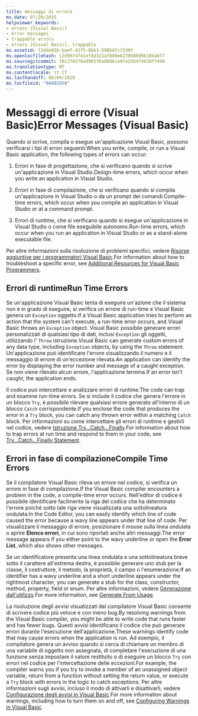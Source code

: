 ```yaml
---
title: messaggi di errore
ms.date: 07/20/2015
helpviewer_keywords:
- errors [Visual Basic]
- error messages
- trappable errors
- errors [Visual Basic], trappable
ms.assetid: f2dda05b-baef-41f5-8bb1-598bd7cf239f
ms.openlocfilehash: c2d9974f41efdd321af800e6270586d9b18ba6f7
ms.sourcegitcommit: f8c270376ed905f6a8896ce0fe25b4f4b38ff498
ms.translationtype: MT
ms.contentlocale: it-IT
ms.lasthandoff: 06/04/2020
ms.locfileid: "84402850"
---
```

# <a name="error-messages-visual-basic"></a><span data-ttu-id="bd1db-102">Messaggi di errore (Visual Basic)</span><span class="sxs-lookup"><span data-stu-id="bd1db-102">Error Messages (Visual Basic)</span></span>
<span data-ttu-id="bd1db-103">Quando si scrive, compila o esegue un'applicazione Visual Basic, possono verificarsi i tipi di errori seguenti:</span><span class="sxs-lookup"><span data-stu-id="bd1db-103">When you write, compile, or run a Visual Basic application, the following types of errors can occur:</span></span>  
  
1. <span data-ttu-id="bd1db-104">Errori in fase di progettazione, che si verificano quando si scrive un'applicazione in Visual Studio.</span><span class="sxs-lookup"><span data-stu-id="bd1db-104">Design-time errors, which occur when you write an application in Visual Studio.</span></span>  
  
2. <span data-ttu-id="bd1db-105">Errori in fase di compilazione, che si verificano quando si compila un'applicazione in Visual Studio o da un prompt dei comandi.</span><span class="sxs-lookup"><span data-stu-id="bd1db-105">Compile-time errors, which occur when you compile an application in Visual Studio or at a command prompt.</span></span>  
  
3. <span data-ttu-id="bd1db-106">Errori di runtime, che si verificano quando si esegue un'applicazione in Visual Studio o come file eseguibile autonomo.</span><span class="sxs-lookup"><span data-stu-id="bd1db-106">Run-time errors, which occur when you run an application in Visual Studio or as a stand-alone executable file.</span></span>  
  
 <span data-ttu-id="bd1db-107">Per altre informazioni sulla risoluzione di problemi specifici, vedere [Risorse aggiuntive per i programmatori Visual Basic](../../getting-started/additional-resources.md).</span><span class="sxs-lookup"><span data-stu-id="bd1db-107">For information about how to troubleshoot a specific error, see [Additional Resources for Visual Basic Programmers](../../getting-started/additional-resources.md).</span></span>  
  
## <a name="run-time-errors"></a><span data-ttu-id="bd1db-108">Errori di runtime</span><span class="sxs-lookup"><span data-stu-id="bd1db-108">Run Time Errors</span></span>  
 <span data-ttu-id="bd1db-109">Se un'applicazione Visual Basic tenta di eseguire un'azione che il sistema non è in grado di eseguire, si verifica un errore di run-time e Visual Basic genera un `Exception` oggetto.</span><span class="sxs-lookup"><span data-stu-id="bd1db-109">If a Visual Basic application tries to perform an action that the system can't execute, a run-time error occurs, and Visual Basic throws an `Exception` object.</span></span> <span data-ttu-id="bd1db-110">Visual Basic possibile generare errori personalizzati di qualsiasi tipo di dati, inclusi `Exception` gli oggetti, utilizzando l' `Throw` istruzione.</span><span class="sxs-lookup"><span data-stu-id="bd1db-110">Visual Basic can generate custom errors of any data type, including `Exception` objects, by using the `Throw` statement.</span></span> <span data-ttu-id="bd1db-111">Un'applicazione può identificare l'errore visualizzando il numero e il messaggio di errore di un'eccezione rilevata.</span><span class="sxs-lookup"><span data-stu-id="bd1db-111">An application can identify the error by displaying the error number and message of a caught exception.</span></span> <span data-ttu-id="bd1db-112">Se non viene rilevato alcun errore, l'applicazione termina.</span><span class="sxs-lookup"><span data-stu-id="bd1db-112">If an error isn't caught, the application ends.</span></span>  
  
 <span data-ttu-id="bd1db-113">Il codice può intercettare e analizzare errori di runtime.</span><span class="sxs-lookup"><span data-stu-id="bd1db-113">The code can trap and examine run-time errors.</span></span> <span data-ttu-id="bd1db-114">Se si include il codice che genera l'errore in un blocco `Try`, è possibile rilevare qualsiasi errore generato all'interno di un blocco `Catch` corrispondente.</span><span class="sxs-lookup"><span data-stu-id="bd1db-114">If you enclose the code that produces the error in a `Try` block, you can catch any thrown error within a matching `Catch` block.</span></span> <span data-ttu-id="bd1db-115">Per informazioni su come intercettare gli errori di runtime e gestirli nel codice, vedere [Istruzione Try...Catch...Finally](../statements/try-catch-finally-statement.md).</span><span class="sxs-lookup"><span data-stu-id="bd1db-115">For information about how to trap errors at run time and respond to them in your code, see [Try...Catch...Finally Statement](../statements/try-catch-finally-statement.md).</span></span>  
  
## <a name="compile-time-errors"></a><span data-ttu-id="bd1db-116">Errori in fase di compilazione</span><span class="sxs-lookup"><span data-stu-id="bd1db-116">Compile Time Errors</span></span>  
 <span data-ttu-id="bd1db-117">Se il compilatore Visual Basic rileva un errore nel codice, si verifica un errore in fase di compilazione.</span><span class="sxs-lookup"><span data-stu-id="bd1db-117">If the Visual Basic compiler encounters a problem in the code, a compile-time error occurs.</span></span> <span data-ttu-id="bd1db-118">Nell'editor di codice è possibile identificare facilmente la riga del codice che ha determinato l'errore poiché sotto tale riga viene visualizzata una sottolineatura ondulata.</span><span class="sxs-lookup"><span data-stu-id="bd1db-118">In the Code Editor, you can easily identify which line of code caused the error because a wavy line appears under that line of code.</span></span> <span data-ttu-id="bd1db-119">Per visualizzare il messaggio di errore, posizionare il mouse sulla linea ondulata o aprire **Elenco errori**, in cui sono riportati anche altri messaggi.</span><span class="sxs-lookup"><span data-stu-id="bd1db-119">The error message appears if you either point to the wavy underline or open the **Error List**, which also shows other messages.</span></span>  
  
 <span data-ttu-id="bd1db-120">Se un identificatore presenta una linea ondulata e una sottolineatura breve sotto il carattere all'estrema destra, è possibile generare uno stub per la classe, il costruttore, il metodo, la proprietà, il campo o l'enumerazione.</span><span class="sxs-lookup"><span data-stu-id="bd1db-120">If an identifier has a wavy underline and a short underline appears under the rightmost character, you can generate a stub for the class, constructor, method, property, field or enum.</span></span> <span data-ttu-id="bd1db-121">Per altre informazioni, vedere [Generazione dall'utilizzo](/visualstudio/ide/visual-csharp-intellisense#generate-from-usage).</span><span class="sxs-lookup"><span data-stu-id="bd1db-121">For more information, see [Generate From Usage](/visualstudio/ide/visual-csharp-intellisense#generate-from-usage).</span></span>
  
 <span data-ttu-id="bd1db-122">La risoluzione degli avvisi visualizzati dal compilatore Visual Basic consente di scrivere codice più veloce e con meno bug.</span><span class="sxs-lookup"><span data-stu-id="bd1db-122">By resolving warnings from the Visual Basic compiler, you might be able to write code that runs faster and has fewer bugs.</span></span> <span data-ttu-id="bd1db-123">Questi avvisi identificano il codice che può generare errori durante l'esecuzione dell'applicazione.</span><span class="sxs-lookup"><span data-stu-id="bd1db-123">These warnings identify code that may cause errors when the application is run.</span></span> <span data-ttu-id="bd1db-124">Ad esempio, il compilatore genera un avviso quando si cerca di chiamare un membro di una variabile di oggetto non assegnata, di completare l'esecuzione di una funzione senza impostare il valore restituito o di eseguire un blocco `Try` con errori nel codice per l'intercettazione delle eccezioni.</span><span class="sxs-lookup"><span data-stu-id="bd1db-124">For example, the compiler warns you if you try to invoke a member of an unassigned object variable, return from a function without setting the return value, or execute a `Try` block with errors in the logic to catch exceptions.</span></span> <span data-ttu-id="bd1db-125">Per altre informazioni sugli avvisi, incluso il modo di attivarli e disattivarli, vedere [Configurazione degli avvisi in Visual Basic](/visualstudio/ide/configuring-warnings-in-visual-basic).</span><span class="sxs-lookup"><span data-stu-id="bd1db-125">For more information about warnings, including how to turn them on and off, see [Configuring Warnings in Visual Basic](/visualstudio/ide/configuring-warnings-in-visual-basic).</span></span>
